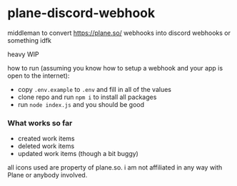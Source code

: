 # plane-discord-webhook
middleman to convert https://plane.so/ webhooks into discord webhooks or something idfk

heavy WIP

how to run (assuming you know how to setup a webhook and your app is open to the internet):
* copy `.env.example` to `.env` and fill in all of the values
* clone repo and run `npm i` to install all packages
* run `node index.js` and you should be good

### What works so far
* created work items
* deleted work items
* updated work items (though a bit buggy)

all icons used are property of plane.so. i am not affiliated in any way with Plane or anybody involved.